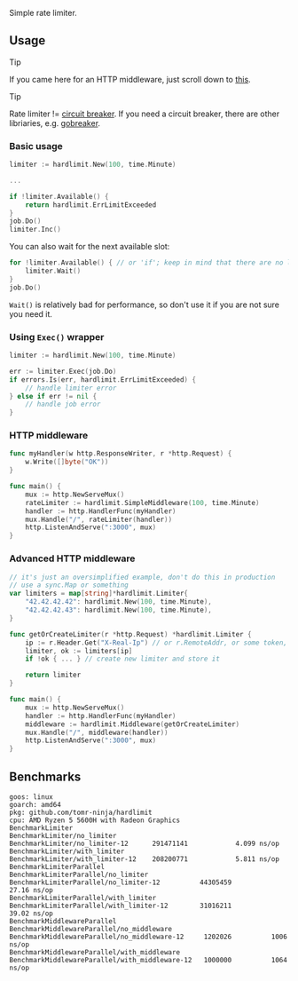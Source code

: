 Simple rate limiter.

## Usage

> [!TIP]
> If you came here for an HTTP middleware, just scroll down to [this](#http-middleware).

> [!TIP]
> Rate limiter != [circuit breaker](https://en.wikipedia.org/wiki/Circuit_breaker_design_pattern). If you need a circuit breaker, there are other libriaries, e.g. [gobreaker](https://github.com/sony/gobreaker).

### Basic usage

```go
limiter := hardlimit.New(100, time.Minute)

...

if !limiter.Available() {
    return hardlimit.ErrLimitExceeded
}
job.Do()
limiter.Inc()
```

You can also wait for the next available slot:

```go
for !limiter.Available() { // or 'if'; keep in mind that there are no locks
    limiter.Wait()
}
job.Do()
```

`Wait()` is relatively bad for performance, so don't use it if you are not sure you need it.

### Using `Exec()` wrapper

```go
limiter := hardlimit.New(100, time.Minute)

err := limiter.Exec(job.Do)
if errors.Is(err, hardlimit.ErrLimitExceeded) {
    // handle limiter error
} else if err != nil {
    // handle job error
}
```

### HTTP middleware

```go
func myHandler(w http.ResponseWriter, r *http.Request) {
    w.Write([]byte("OK"))
}

func main() {
    mux := http.NewServeMux()
    rateLimiter := hardlimit.SimpleMiddleware(100, time.Minute)
    handler := http.HandlerFunc(myHandler)
    mux.Handle("/", rateLimiter(handler))
    http.ListenAndServe(":3000", mux)
}
```

### Advanced HTTP middleware

```go
// it's just an oversimplified example, don't do this in production
// use a sync.Map or something
var limiters = map[string]*hardlimit.Limiter{
    "42.42.42.42": hardlimit.New(100, time.Minute),
    "42.42.42.43": hardlimit.New(100, time.Minute),
}

func getOrCreateLimiter(r *http.Request) *hardlimit.Limiter {
    ip := r.Header.Get("X-Real-Ip") // or r.RemoteAddr, or some token, whatever you want, you have the request
    limiter, ok := limiters[ip]
    if !ok { ... } // create new limiter and store it

    return limiter	
}

func main() {
    mux := http.NewServeMux()
    handler := http.HandlerFunc(myHandler)
    middleware := hardlimit.Middleware(getOrCreateLimiter)
    mux.Handle("/", middleware(handler))
    http.ListenAndServe(":3000", mux)
}
```

## Benchmarks

```
goos: linux
goarch: amd64
pkg: github.com/tomr-ninja/hardlimit
cpu: AMD Ryzen 5 5600H with Radeon Graphics         
BenchmarkLimiter
BenchmarkLimiter/no_limiter
BenchmarkLimiter/no_limiter-12    	291471141	         4.099 ns/op
BenchmarkLimiter/with_limiter
BenchmarkLimiter/with_limiter-12  	208200771	         5.811 ns/op
BenchmarkLimiterParallel
BenchmarkLimiterParallel/no_limiter
BenchmarkLimiterParallel/no_limiter-12         	44305459	        27.16 ns/op
BenchmarkLimiterParallel/with_limiter
BenchmarkLimiterParallel/with_limiter-12       	31016211	        39.02 ns/op
BenchmarkMiddlewareParallel
BenchmarkMiddlewareParallel/no_middleware
BenchmarkMiddlewareParallel/no_middleware-12   	 1202026	      1006 ns/op
BenchmarkMiddlewareParallel/with_middleware
BenchmarkMiddlewareParallel/with_middleware-12 	 1000000	      1064 ns/op
```
